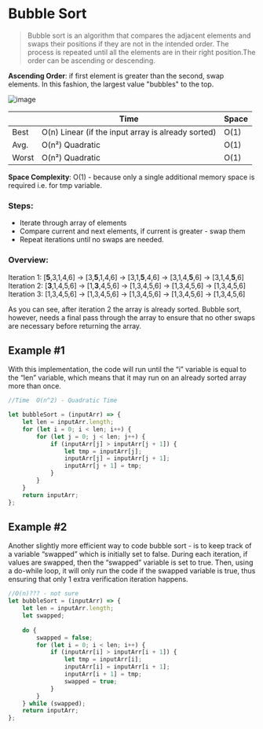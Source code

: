 # Bubble Sort  

> Bubble sort is an algorithm that compares the adjacent elements and swaps their positions
if they are not in the intended order.
The process is repeated until all the elements are in their right position.The order can be ascending or descending.

**Ascending Order**: if first element is greater than the second,  swap elements. In this fashion, the largest value "bubbles" to the top.


 
![image](https://user-images.githubusercontent.com/8204364/107311928-537aed80-6a5d-11eb-95d3-1d7f66c0cd7f.png)

|       |Time                    | Space |
|-------|------------------------|-------|
| Best  | O(n) Linear (if the input array is already sorted) |O(1) |
| Avg.  | O(n²) Quadratic        |O(1)|
| Worst | O(n²) Quadratic        |O(1)|

**Space Complexity**: O(1) - because only a single additional memory space is required i.e. for tmp variable.



### Steps:
- Iterate through array of elements
- Compare current and next elements, if current is greater - swap them
- Repeat iterations until no swaps are needed.

### Overview:
Iteration 1: [**5**,3,1,4,6] → [3,**5**,1,4,6] → [3,1,**5**,4,6] → [3,1,4,**5**,6] → [3,1,4,**5**,6]   
Iteration 2: [**3**,1,4,5,6] → [1,**3**,4,5,6] → [1,3,4,5,6] → [1,3,4,5,6] → [1,3,4,5,6]   
Iteration 3: [1,3,4,5,6] → [1,3,4,5,6] → [1,3,4,5,6] → [1,3,4,5,6] → [1,3,4,5,6]   

As you can see, after iteration 2 the array is already sorted. 
Bubble sort, however, needs a final pass through the array to ensure that no 
other swaps are necessary before returning the array.

## Example #1
With this implementation, the code will run until the “i” variable is equal to the “len” variable, 
which means that it may run on an already sorted array more than once.
```javascript
//Time  O(n^2) - Quadratic Time

let bubbleSort = (inputArr) => {
    let len = inputArr.length;
    for (let i = 0; i < len; i++) {
        for (let j = 0; j < len; j++) {
            if (inputArr[j] > inputArr[j + 1]) {
                let tmp = inputArr[j];
                inputArr[j] = inputArr[j + 1];
                inputArr[j + 1] = tmp;
            }
        }
    }
    return inputArr;
};
```

## Example #2
Another slightly more efficient way to code bubble sort - is to keep track of a variable “swapped” which is initially set to
false. During each iteration, if values are swapped, then the “swapped” variable
is set to true. Then, using a do-while loop, it will only run the code if the
swapped variable is true, thus ensuring that only 1 extra verification iteration
happens.
```javascript
//O(n)??? - not sure
let bubbleSort = (inputArr) => {
    let len = inputArr.length;
    let swapped;
    
    do {
        swapped = false;
        for (let i = 0; i < len; i++) {
            if (inputArr[i] > inputArr[i + 1]) {
                let tmp = inputArr[i];
                inputArr[i] = inputArr[i + 1];
                inputArr[i + 1] = tmp;
                swapped = true;
            }
        }
    } while (swapped);
    return inputArr;
};
```

 
